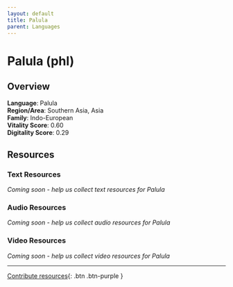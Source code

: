 ```yaml
---
layout: default
title: Palula
parent: Languages
---
```


# Palula (phl)

## Overview

**Language**: Palula  
**Region/Area**: Southern Asia, Asia  
**Family**: Indo-European  
**Vitality Score**: 0.60  
**Digitality Score**: 0.29  

## Resources

### Text Resources
*Coming soon - help us collect text resources for Palula*

### Audio Resources
*Coming soon - help us collect audio resources for Palula*

### Video Resources
*Coming soon - help us collect video resources for Palula*

---

[Contribute resources](https://fairtrain.github.io/){: .btn .btn-purple }
